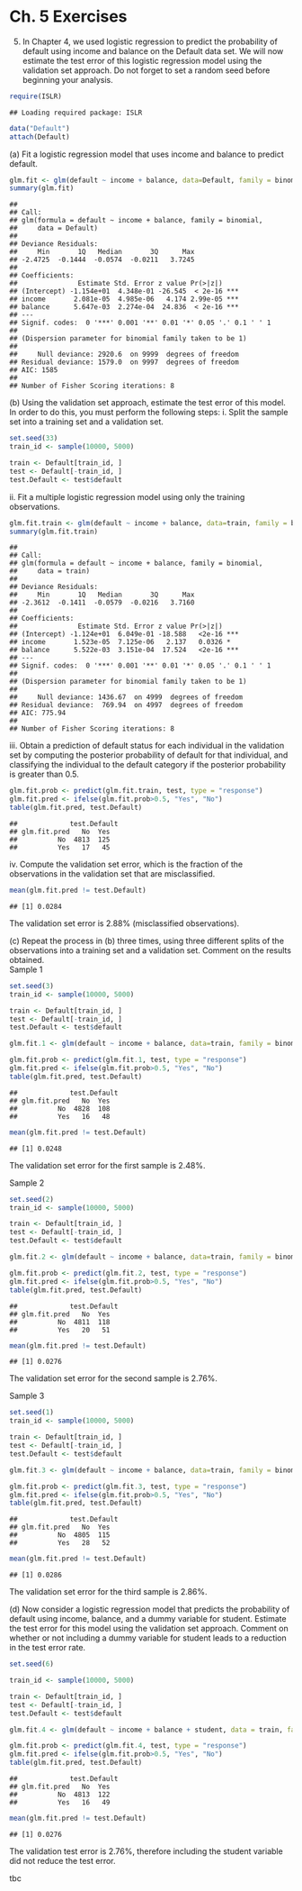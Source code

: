 # Ch. 5 Exercises


5. In Chapter 4, we used logistic regression to predict the probability of default using income and balance on the Default data set. We will now estimate the test error of this logistic regression model using the validation set approach. Do not forget to set a random seed before beginning your analysis.

```r
require(ISLR)
```

```
## Loading required package: ISLR
```

```r
data("Default")
attach(Default)
```
(a) Fit a logistic regression model that uses income and balance to predict default.

```r
glm.fit <- glm(default ~ income + balance, data=Default, family = binomial)
summary(glm.fit)
```

```
## 
## Call:
## glm(formula = default ~ income + balance, family = binomial, 
##     data = Default)
## 
## Deviance Residuals: 
##     Min       1Q   Median       3Q      Max  
## -2.4725  -0.1444  -0.0574  -0.0211   3.7245  
## 
## Coefficients:
##               Estimate Std. Error z value Pr(>|z|)    
## (Intercept) -1.154e+01  4.348e-01 -26.545  < 2e-16 ***
## income       2.081e-05  4.985e-06   4.174 2.99e-05 ***
## balance      5.647e-03  2.274e-04  24.836  < 2e-16 ***
## ---
## Signif. codes:  0 '***' 0.001 '**' 0.01 '*' 0.05 '.' 0.1 ' ' 1
## 
## (Dispersion parameter for binomial family taken to be 1)
## 
##     Null deviance: 2920.6  on 9999  degrees of freedom
## Residual deviance: 1579.0  on 9997  degrees of freedom
## AIC: 1585
## 
## Number of Fisher Scoring iterations: 8
```

(b) Using the validation set approach, estimate the test error of this model. In order to do this, you must perform the following steps:
i. Split the sample set into a training set and a validation set.  

```r
set.seed(33)
train_id <- sample(10000, 5000)

train <- Default[train_id, ]
test <- Default[-train_id, ]
test.Default <- test$default
```

ii. Fit a multiple logistic regression model using only the training observations.  

```r
glm.fit.train <- glm(default ~ income + balance, data=train, family = binomial)
summary(glm.fit.train)
```

```
## 
## Call:
## glm(formula = default ~ income + balance, family = binomial, 
##     data = train)
## 
## Deviance Residuals: 
##     Min       1Q   Median       3Q      Max  
## -2.3612  -0.1411  -0.0579  -0.0216   3.7160  
## 
## Coefficients:
##               Estimate Std. Error z value Pr(>|z|)    
## (Intercept) -1.124e+01  6.049e-01 -18.588   <2e-16 ***
## income       1.523e-05  7.125e-06   2.137   0.0326 *  
## balance      5.522e-03  3.151e-04  17.524   <2e-16 ***
## ---
## Signif. codes:  0 '***' 0.001 '**' 0.01 '*' 0.05 '.' 0.1 ' ' 1
## 
## (Dispersion parameter for binomial family taken to be 1)
## 
##     Null deviance: 1436.67  on 4999  degrees of freedom
## Residual deviance:  769.94  on 4997  degrees of freedom
## AIC: 775.94
## 
## Number of Fisher Scoring iterations: 8
```

iii. Obtain a prediction of default status for each individual in the validation set by computing the posterior probability of default for that individual, and classifying the individual to the default category if the posterior probability is greater than 0.5.  

```r
glm.fit.prob <- predict(glm.fit.train, test, type = "response")
glm.fit.pred <- ifelse(glm.fit.prob>0.5, "Yes", "No")
table(glm.fit.pred, test.Default)
```

```
##             test.Default
## glm.fit.pred   No  Yes
##          No  4813  125
##          Yes   17   45
```

iv. Compute the validation set error, which is the fraction of the observations in the validation set that are misclassified.  

```r
mean(glm.fit.pred != test.Default)
```

```
## [1] 0.0284
```
The validation set error is 2.88% (misclassified observations).  

(c) Repeat the process in (b) three times, using three different splits of the observations into a training set and a validation set. Comment on the results obtained.  
Sample 1  

```r
set.seed(3)
train_id <- sample(10000, 5000)

train <- Default[train_id, ]
test <- Default[-train_id, ]
test.Default <- test$default
```


```r
glm.fit.1 <- glm(default ~ income + balance, data=train, family = binomial)
```


```r
glm.fit.prob <- predict(glm.fit.1, test, type = "response")
glm.fit.pred <- ifelse(glm.fit.prob>0.5, "Yes", "No")
table(glm.fit.pred, test.Default)
```

```
##             test.Default
## glm.fit.pred   No  Yes
##          No  4828  108
##          Yes   16   48
```

```r
mean(glm.fit.pred != test.Default)
```

```
## [1] 0.0248
```
The validation set error for the first sample is 2.48%.  

Sample 2

```r
set.seed(2)
train_id <- sample(10000, 5000)

train <- Default[train_id, ]
test <- Default[-train_id, ]
test.Default <- test$default
```

```r
glm.fit.2 <- glm(default ~ income + balance, data=train, family = binomial)
```

```r
glm.fit.prob <- predict(glm.fit.2, test, type = "response")
glm.fit.pred <- ifelse(glm.fit.prob>0.5, "Yes", "No")
table(glm.fit.pred, test.Default)
```

```
##             test.Default
## glm.fit.pred   No  Yes
##          No  4811  118
##          Yes   20   51
```

```r
mean(glm.fit.pred != test.Default)
```

```
## [1] 0.0276
```
The validation set error for the second sample is 2.76%.  

Sample 3 

```r
set.seed(1)
train_id <- sample(10000, 5000)

train <- Default[train_id, ]
test <- Default[-train_id, ]
test.Default <- test$default
```

```r
glm.fit.3 <- glm(default ~ income + balance, data=train, family = binomial)
```

```r
glm.fit.prob <- predict(glm.fit.3, test, type = "response")
glm.fit.pred <- ifelse(glm.fit.prob>0.5, "Yes", "No")
table(glm.fit.pred, test.Default)
```

```
##             test.Default
## glm.fit.pred   No  Yes
##          No  4805  115
##          Yes   28   52
```

```r
mean(glm.fit.pred != test.Default)
```

```
## [1] 0.0286
```
The validation set error for the third sample is 2.86%.   

(d) Now consider a logistic regression model that predicts the probability of default using income, balance, and a dummy variable for student. Estimate the test error for this model using the validation set approach. Comment on whether or not including a dummy variable for student leads to a reduction in the test error rate.


```r
set.seed(6)

train_id <- sample(10000, 5000)

train <- Default[train_id, ]
test <- Default[-train_id, ]
test.Default <- test$default
```


```r
glm.fit.4 <- glm(default ~ income + balance + student, data = train, family = binomial)
```


```r
glm.fit.prob <- predict(glm.fit.4, test, type = "response")
glm.fit.pred <- ifelse(glm.fit.prob>0.5, "Yes", "No")
table(glm.fit.pred, test.Default)
```

```
##             test.Default
## glm.fit.pred   No  Yes
##          No  4813  122
##          Yes   16   49
```

```r
mean(glm.fit.pred != test.Default)
```

```
## [1] 0.0276
```
The validation test error is 2.76%, therefore including the student variable did not reduce the test error.

tbc













